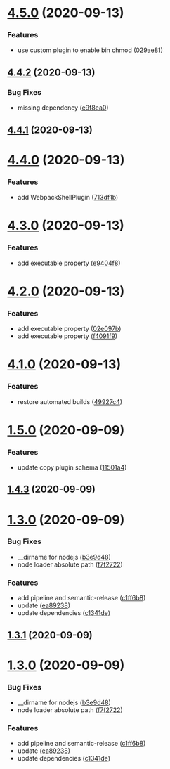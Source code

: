 # [4.5.0](https://github.com/onoranzefunebricloud/serverless-bundle/compare/4.4.2...4.5.0) (2020-09-13)


### Features

* use custom plugin to enable bin chmod ([029ae81](https://github.com/onoranzefunebricloud/serverless-bundle/commit/029ae81ce352ae17db9297420974cac32d351249))

## [4.4.2](https://github.com/onoranzefunebricloud/serverless-bundle/compare/4.4.1...4.4.2) (2020-09-13)


### Bug Fixes

* missing dependency ([e9f8ea0](https://github.com/onoranzefunebricloud/serverless-bundle/commit/e9f8ea06be0432e3b62361674f568348ce4a3b22))

## [4.4.1](https://github.com/onoranzefunebricloud/serverless-bundle/compare/4.4.0...4.4.1) (2020-09-13)

# [4.4.0](https://github.com/onoranzefunebricloud/serverless-bundle/compare/4.3.0...4.4.0) (2020-09-13)


### Features

* add WebpackShellPlugin ([713df1b](https://github.com/onoranzefunebricloud/serverless-bundle/commit/713df1b5bd4a3f55e38547081ad8799039ab1340))

# [4.3.0](https://github.com/onoranzefunebricloud/serverless-bundle/compare/4.2.0...4.3.0) (2020-09-13)


### Features

* add executable property ([e9404f8](https://github.com/onoranzefunebricloud/serverless-bundle/commit/e9404f8dbab2fdc7c6bcd5464a3fdeb2fc68adb2))

# [4.2.0](https://github.com/onoranzefunebricloud/serverless-bundle/compare/4.1.0...4.2.0) (2020-09-13)


### Features

* add executable property ([02e097b](https://github.com/onoranzefunebricloud/serverless-bundle/commit/02e097be5c7a7450d97a685e4f49290fa8806664))
* add executable property ([f4091f9](https://github.com/onoranzefunebricloud/serverless-bundle/commit/f4091f962dda7deef0ad2641e7c5296a61afa21c))

# [4.1.0](https://github.com/onoranzefunebricloud/serverless-bundle/compare/4.0.0...4.1.0) (2020-09-13)

### Features

- restore automated builds ([49927c4](https://github.com/onoranzefunebricloud/serverless-bundle/commit/49927c440b5435cb9406b5fd37f6f14c69020254))

# [1.5.0](https://github.com/onoranzefunebricloud/serverless-bundle/compare/1.4.3...1.5.0) (2020-09-09)

### Features

- update copy plugin schema ([11501a4](https://github.com/onoranzefunebricloud/serverless-bundle/commit/11501a4d0fd7836b93321f50474a2adb7995f81e))

## [1.4.3](https://github.com/onoranzefunebricloud/serverless-bundle/compare/1.4.2...1.4.3) (2020-09-09)

# [1.3.0](https://github.com/onoranzefunebricloud/serverless-bundle/compare/v1.2.5...1.3.0) (2020-09-09)

### Bug Fixes

- \_\_dirname for nodejs ([b3e9d48](https://github.com/onoranzefunebricloud/serverless-bundle/commit/b3e9d4806df4e17f144da9cc3d011c9e8be30671))
- node loader absolute path ([f7f2722](https://github.com/onoranzefunebricloud/serverless-bundle/commit/f7f27220b28b9f267a3a66385dc4f02633f0c7bd))

### Features

- add pipeline and semantic-release ([c1ff6b8](https://github.com/onoranzefunebricloud/serverless-bundle/commit/c1ff6b8f4105ed9c11959cc2a13ae677a8527d2e))
- update ([ea89238](https://github.com/onoranzefunebricloud/serverless-bundle/commit/ea89238b223254a315b1084d8baae16afd669530))
- update dependencies ([c1341de](https://github.com/onoranzefunebricloud/serverless-bundle/commit/c1341de6388866d250d766999fc5f163fd3ec4ed))

## [1.3.1](https://github.com/onoranzefunebricloud/serverless-bundle/compare/1.3.0...1.3.1) (2020-09-09)

# [1.3.0](https://github.com/onoranzefunebricloud/serverless-bundle/compare/v1.2.5...1.3.0) (2020-09-09)

### Bug Fixes

- \_\_dirname for nodejs ([b3e9d48](https://github.com/onoranzefunebricloud/serverless-bundle/commit/b3e9d4806df4e17f144da9cc3d011c9e8be30671))
- node loader absolute path ([f7f2722](https://github.com/onoranzefunebricloud/serverless-bundle/commit/f7f27220b28b9f267a3a66385dc4f02633f0c7bd))

### Features

- add pipeline and semantic-release ([c1ff6b8](https://github.com/onoranzefunebricloud/serverless-bundle/commit/c1ff6b8f4105ed9c11959cc2a13ae677a8527d2e))
- update ([ea89238](https://github.com/onoranzefunebricloud/serverless-bundle/commit/ea89238b223254a315b1084d8baae16afd669530))
- update dependencies ([c1341de](https://github.com/onoranzefunebricloud/serverless-bundle/commit/c1341de6388866d250d766999fc5f163fd3ec4ed))
